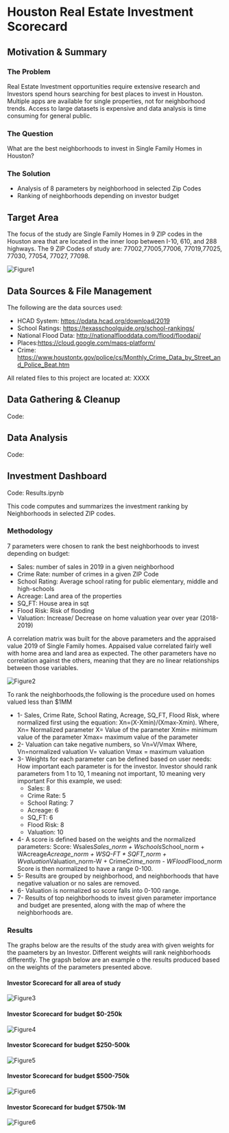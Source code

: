 # Houston Real Estate Investment Scorecard

## Motivation & Summary
### The Problem
Real Estate Investment opportunities require extensive research and Investors spend hours searching for best places to invest in Houston. Multiple apps are available for single properties, not for neighborhood trends. Access to large datasets is expensive and data analysis is time consuming for general public.

### The Question
What are the best neighborhoods to invest in Single Family Homes in Houston?

### The Solution
* Analysis of 8 parameters by neighborhood in selected Zip Codes
* Ranking of neighborhoods depending on investor budget


## Target Area
The focus of the study are Single Family Homes in 9 ZIP codes in the Houston area that are located in the inner loop between I-10, 610, and 288 highways.
The 9 ZIP Codes of study are: 77002,77005,77006, 77019,77025, 77030, 77054, 77027, 77098.

![Figure1](Images/Area_of_Study.png)



## Data Sources & File Management
The following are the data sources used:
* HCAD System: https://pdata.hcad.org/download/2019
* School Ratings: https://texasschoolguide.org/school-rankings/
* National Flood Data: http://nationalflooddata.com/flood/floodapi/
* Places:https://cloud.google.com/maps-platform/
* Crime: https://www.houstontx.gov/police/cs/Monthly_Crime_Data_by_Street_and_Police_Beat.htm

All related files to this project are located at: XXXX

## Data Gathering & Cleanup
Code:

## Data Analysis
Code:

## Investment Dashboard
Code: Results.ipynb

This code computes and summarizes the investment ranking by Neighborhoods in selected ZIP codes.

### Methodology
7 parameters were chosen to rank the best neighborhoods to invest depending on budget: 
* Sales: number of sales in 2019 in a given neighborhood
* Crime Rate: number of crimes in a given ZIP Code
* School Rating:	Average school rating for public elementary, middle and high-schools
* Acreage: 	Land area of the properties
* SQ_FT: 	House area in sqt
* Flood Risk:	Risk of flooding
* Valuation: Increase/ Decrease on home valuation year over year (2018-2019) 

A correlation matrix was built for the above parameters and the appraised value 2019 of Single Family homes. Appaised value correlated fairly well with home area and land area as expected.
The other parameters have no correlation against the others, meaning that they are no linear relationships between those variables.

![Figure2](Images/correlation_matrix.png)

To rank the neighborhoods,the following is the procedure used on homes valued less than $1MM
* 1- Sales, Crime Rate, School Rating, Acreage, SQ_FT, Flood Risk, where normalized first using the equation: Xn=(X-Xmin)/(Xmax-Xmin).
Where,  Xn= Normalized parameter
        X= Value of the parameter
        Xmin= minimum value of the parameter
        Xmax= maximum value of the parameter
* 2- Valuation can take negative numbers, so Vn=V/Vmax
Where,  Vn=normalized valuation
        V= valuation
        Vmax = maximum valuation
* 3-  Weights for each parameter can be defined based on user needs: How important each parameter is for the investor. Investor should rank parameters from 1 to 10, 
    1 meaning not important, 10 meaning very important
    For this example, we used:
    * Sales: 8
    * Crime Rate: 5
    * School Rating:	7
    * Acreage: 	6
    * SQ_FT: 	6
    * Flood Risk:	8
    * Valuation: 10
* 4- A score is defined based on the weights and the normalized parameters:
    Score: Wsales*Sales_norm + Wschools*School_norm + WAcreage*Acreage_norm + WSQ-FT * SQFT_norm + Wvaluation*Valuation_norm-W + Crime*Crime_norm - WFlood*Flood_norm
    Score is then normalized to have a range 0-100.
* 5-  Results are grouped by neighborhood, and neighborhoods that have negative valuation or no sales are removed.
* 6-  Valuation is normalized so score falls into 0-100 range.
* 7-  Results of top neighborhoods to invest given parameter importance and budget are presented, along with the map of where the neighborhoods are.

### Results
The graphs below are the results of the study area with given weights for the paameters by an Investor. Different weights will rank neighborhoods differently.
The grapsh below are an example o the results produced based on the weights of the parameters presented above.

#### Investor Scorecard for all area of study
![Figure3](Images/results_all_area.png)

#### Investor Scorecard for budget $0-250k
![Figure4](Images/results_250k.png)

#### Investor Scorecard for budget $250-500k   
![Figure5](Images/results_500k.png)

#### Investor Scorecard for budget $500-750k  
![Figure6](Images/results_750k.png)

#### Investor Scorecard for budget $750k-1M  
![Figure6](Images/results_1M.png)


